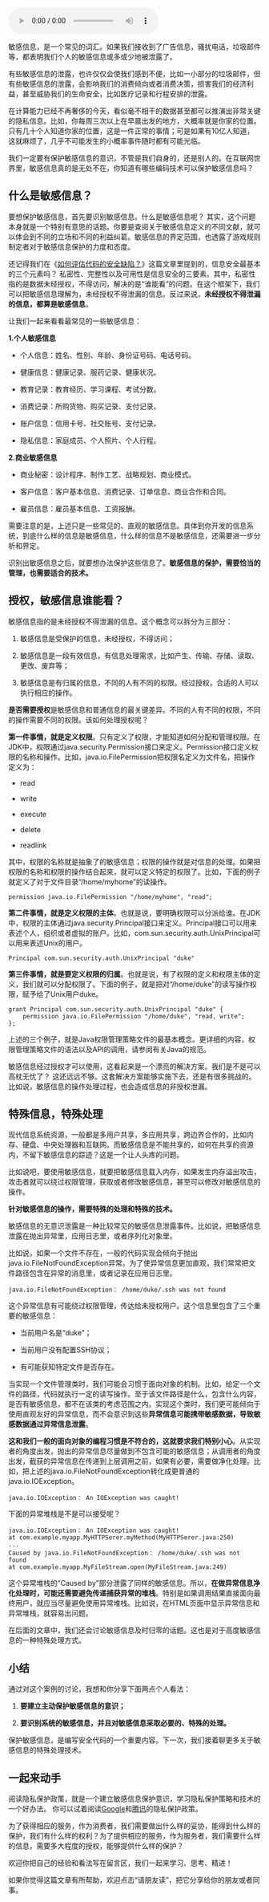 <audio title="35 _ 怎么处理敏感信息？" src="https://static001.geekbang.org/resource/audio/ab/c4/abf32d0e21f6fbb96b25d4e5d257bcc4.mp3" controls="controls"></audio> 
<p>敏感信息，是一个常见的词汇。如果我们接收到了广告信息，骚扰电话，垃圾邮件等，都表明我们个人的敏感信息或多或少地被泄露了。</p><p>有些敏感信息的泄露，也许仅仅会使我们感到不便，比如一小部分的垃圾邮件，但有些敏感信息的泄露，会影响我们的消费倾向或者消费决策，损害我们的经济利益，甚至威胁我们的生命安全，比如医疗记录和行程安排的泄露。</p><p>在计算能力已经不再奢侈的今天，看似毫不相干的数据甚至都可以推演出非常关键的隐私信息。比如，你每周三次以上在早晨出发的地方，大概率就是你家的位置。只有几十个人知道你家的位置，这是一件正常的事情；可是如果有10亿人知道，这就麻烦了，几乎不可能发生的小概率事件随时都有可能光临。</p><p>我们一定要有保护敏感信息的意识，不管是我们自身的，还是别人的。在互联网世界里，敏感信息真的是无处不在，你知道有哪些编码技术可以保护敏感信息吗？</p><h2>什么是敏感信息？</h2><p>要想保护敏感信息，首先要识别敏感信息。什么是敏感信息呢？ 其实，这个问题本身就是一个特别有意思的话题。你要是查阅关于敏感信息定义的不同文献，就可以体会到不同的立场和不同的利益纠葛。敏感信息的界定范围，也透露了游戏规则制定者对于敏感信息保护的力度和态度。</p><!-- [[[read_end]]] --><p>还记得我们在《<a href="https://time.geekbang.org/column/article/86204">如何评估代码的安全缺陷？</a>》这篇文章里提到的，信息安全最基本的三个元素吗？ 私密性、完整性以及可用性是信息安全的三要素。其中，私密性指的是数据未经授权，不得访问，解决的是“谁能看”的问题。在这个框架下，我们可以把敏感信息理解为，未经授权不得泄漏的信息。反过来说，<strong>未经授权不得泄漏的信息，都算是敏感信息</strong>。</p><p>让我们一起来看看最常见的一些敏感信息：</p><p><strong>1.个人敏感信息</strong></p><ul>
<li>
<p>个人信息：姓名、性别、年龄、身份证号码、电话号码。</p>
</li>
<li>
<p>健康信息：健康记录、服药记录、健康状况。</p>
</li>
<li>
<p>教育记录：教育经历、学习课程、考试分数。</p>
</li>
<li>
<p>消费记录：所购货物、购买记录、支付记录。</p>
</li>
<li>
<p>账户信息：信用卡号、社交账号、支付记录。</p>
</li>
<li>
<p>隐私信息：家庭成员、个人照片、个人行程。</p>
</li>
</ul><p><strong>2.商业敏感信息</strong></p><ul>
<li>
<p>商业秘密：设计程序、制作工艺、战略规划、商业模式。</p>
</li>
<li>
<p>客户信息：客户基本信息、消费记录、订单信息、商业合作和合同。</p>
</li>
<li>
<p>雇员信息：雇员基本信息、工资报酬。</p>
</li>
</ul><p>需要注意的是，上述只是一些常见的、直观的敏感信息。具体到你开发的信息系统，到底什么样的信息是敏感信息，什么样的信息不是敏感信息，还需要进一步分析和界定。</p><p>识别出敏感信息之后，就要想办法保护这些信息了。<strong>敏感信息的保护，需要恰当的管理，也需要适合的技术。</strong></p><h2>授权，敏感信息谁能看？</h2><p>敏感信息指的是未经授权不得泄漏的信息。这个概念可以拆分为三部分：</p><ol>
<li>
<p>敏感信息是受保护的信息，未经授权，不得访问；</p>
</li>
<li>
<p>敏感信息是一段有效信息，有信息处理需求，比如产生、传输、存储、读取、更改、废弃等；</p>
</li>
<li>
<p>敏感信息是有归属的信息，不同的人有不同的权限。经过授权，合适的人可以执行相应的操作。</p>
</li>
</ol><p><strong>是否需要授权</strong>是敏感信息和普通信息的最关键差异。不同的人有不同的权限，不同的操作需要不同的权限。该如何处理授权呢？</p><p><strong>第一件事情，就是定义权限</strong>。只有定义了权限，才能知道如何分配和管理权限。在JDK中，权限通过java.security.Permission接口来定义。Permission接口定义权限的名称和操作。比如，java.io.FilePermission把权限名定义为文件名，把操作定义为：</p><ul>
<li>
<p>read</p>
</li>
<li>
<p>write</p>
</li>
<li>
<p>execute</p>
</li>
<li>
<p>delete</p>
</li>
<li>
<p>readlink</p>
</li>
</ul><p>其中，权限的名称就是抽象了的敏感信息；权限的操作就是对信息的处理。如果把权限的名称和权限的操作结合起来，就可以定义特定的权限了。比如，下面的例子就定义了对于文件目录“/home/myhome”的读操作。</p><pre><code>permission java.io.FilePermission &quot;/home/myhome&quot;, &quot;read&quot;;
</code></pre><p><strong>第二件事情，就是定义权限的主体</strong>。也就是说，要明确权限可以分派给谁。在JDK中，权限的主体通过java.security.Principal接口来定义。Principal接口可以用来表述个人，组织或者虚拟的账户。比如，com.sun.security.auth.UnixPrincipal可以用来表述Unix的用户。</p><pre><code>Principal com.sun.security.auth.UnixPrincipal &quot;duke&quot;
</code></pre><p><strong>第三件事情，就是要定义权限的归属</strong>。也就是说，有了权限的定义和权限主体的定义，我们就可以分配权限了。下面的例子，就是把对“/home/duke”的读写操作权限，赋予给了Unix用户duke。</p><pre><code>grant Principal com.sun.security.auth.UnixPrincipal &quot;duke&quot; {
    permission java.io.FilePermission &quot;/home/duke&quot;, &quot;read, write&quot;;
};
</code></pre><p>上述的三个例子，就是Java权限管理策略文件的最基本概念。更详细的内容，权限管理策略文件的语法以及API的调用，请参阅有关Java的规范。</p><p>敏感信息经过授权才可以使用，这看起来是一个漂亮的解决方案。我们是不是可以高枕无忧了？ 这还远远不够。这套解决方案能够实施下去，还是有很多挑战的。比如说，敏感信息的操作处理过程，也会造成信息的非授权泄漏。</p><h2>特殊信息，特殊处理</h2><p>现代信息系统资源，一般都是多用户共享，多应用共享，跨边界合作的，比如内存、硬盘、中央处理器和互联网。而敏感信息是不能共享的，如何在共享的资源内，不留下敏感信息的踪迹？这是一个让人头疼的问题。</p><p>比如说吧，要使用敏感信息，就要把敏感信息载入内存，如果发生内存溢出攻击，攻击者就可以绕过权限管理，获取或者修改敏感信息，甚至可以修改对敏感信息的操作。</p><p><strong>针对敏感信息的操作，需要特殊的处理和特殊的技术。</strong></p><p>敏感信息的无意识泄露是一种比较常见的敏感信息泄露事件。比如说，把敏感信息泄露在抛出异常里，应用日志里，或者序列化对象里。</p><p>比如说，如果一个文件不存在，一般的代码实现会倾向于抛出java.io.FileNotFoundException异常。为了使异常信息更加直观，我们常常把文件路径包含在异常的消息里，或者记录在应用日志里。</p><pre><code>java.io.FileNotFoundException： /home/duke/.ssh was not found
</code></pre><p>这个异常信息有可能绕过权限管理，传达给未授权用户。这个信息里包含了三个重要的敏感信息：</p><ul>
<li>
<p>当前用户名是“duke”；</p>
</li>
<li>
<p>当前用户没有配置SSH协议；</p>
</li>
<li>
<p>有可能获知特定文件是否存在。</p>
</li>
</ul><p>当实现一个文件管理类时，我们可能会习惯于面向对象的机制。比如，给定一个文件的路径，代码就执行一定的读写操作。至于该文件路径是什么，包含什么内容，是否有敏感信息，都不在该类的考虑范围之内。实现这个类时，我们更可能倾向于使用直观友好的异常信息，而不会意识到这些<strong>异常信息可能携带敏感数据，导致敏感数据通过异常信息泄露</strong>。</p><p><strong>这和我们一般的面向对象的编程习惯是不符合的，这就要求我们特别小心</strong>。从实现者的角度出发，抛出的异常信息尽量做到不包含可能的敏感信息；从调用者的角度出发，截获的异常信息在传递到上层调用之前，如果有必要，需要做净化处理。比如，把上述的java.io.FileNotFoundException转化成更普通的java.io.IOException。</p><pre><code>java.io.IOException： An IOException was caught!
</code></pre><p>下面的异常堆栈是不是可以接受呢？</p><pre><code>java.io.IOException： An IOException was caught!
at com.example.myapp.MyHTTPSerer.myMethod(MyHTTPSerer.java:250)
...
Caused by java.io.FileNotFoundException： /home/duke/.ssh was not found
at com.example.myapp.MyFileStream.open(MyFileStream.java:249)
</code></pre><p>这个异常堆栈的“Caused by”部分泄露了同样的敏感信息。所以，<strong>在做异常信息净化处理时，可能还需要避免传递捕获异常的堆栈</strong>。特别是如果调用结果直接面向最终用户，就应当尽量避免使用异常堆栈。比如说，在HTML页面中显示异常信息和异常堆栈，就容易出问题。</p><p>在后面的文章中，我们还会讨论敏感信息及时归零的话题。这也是对于高度敏感信息的一种特殊处理方式。</p><h2>小结</h2><p>通过对这个案例的讨论，我想和你分享下面两点个人看法：</p><ol>
<li>
<p><strong>要建立主动保护敏感信息的意识；</strong></p>
</li>
<li>
<p><strong>要识别系统的敏感信息，并且对敏感信息采取必要的、特殊的处理。</strong></p>
</li>
</ol><p>保护敏感信息，是编写安全代码的一个重要内容。下一次，我们接着聊更多关于敏感信息的特殊处理技术。</p><h2>一起来动手</h2><p>阅读隐私保护政策，就是一个建立敏感信息保护意识，学习隐私保护策略和技术的一个好办法。 你可以试着阅读<a href="https://policies.google.com/privacy">Google</a>和<a href="https://privacy.qq.com/">腾讯</a>的隐私保护政策。</p><p>为了获得相应的服务，作为消费者，我们需要做出什么样的妥协，能得到什么样的保护，我们有什么样的权利？为了提供相应的服务，作为服务者，我们需要什么样的信息，需要多大程度的授权，能够提供什么样的保护？</p><p>欢迎你把自己的经验和看法写在留言区，我们一起来学习、思考、精进！</p><p>如果你觉得这篇文章有所帮助，欢迎点击“请朋友读”，把它分享给你的朋友或者同事。</p><p></p>